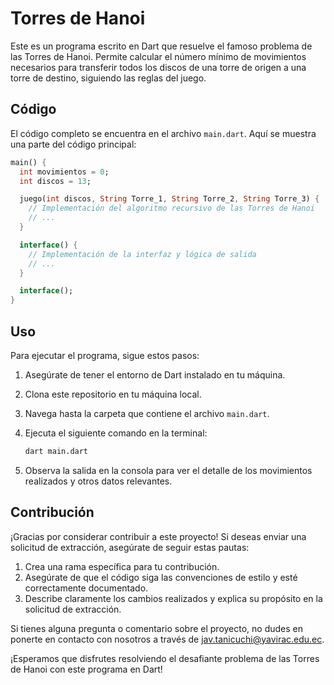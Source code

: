 # Torres de Hanoi

Este es un programa escrito en Dart que resuelve el famoso problema de las Torres de Hanoi. Permite calcular el número mínimo de movimientos necesarios para transferir todos los discos de una torre de origen a una torre de destino, siguiendo las reglas del juego.

## Código

El código completo se encuentra en el archivo `main.dart`. Aquí se muestra una parte del código principal:

```dart
main() {
  int movimientos = 0;
  int discos = 13;

  juego(int discos, String Torre_1, String Torre_2, String Torre_3) {
    // Implementación del algoritmo recursivo de las Torres de Hanoi
    // ...
  }

  interface() {
    // Implementación de la interfaz y lógica de salida
    // ...
  }

  interface();
}
```

## Uso

Para ejecutar el programa, sigue estos pasos:

1. Asegúrate de tener el entorno de Dart instalado en tu máquina.
2. Clona este repositorio en tu máquina local.
3. Navega hasta la carpeta que contiene el archivo `main.dart`.
4. Ejecuta el siguiente comando en la terminal:

   ```bash
   dart main.dart
   ```

5. Observa la salida en la consola para ver el detalle de los movimientos realizados y otros datos relevantes.

## Contribución

¡Gracias por considerar contribuir a este proyecto! Si deseas enviar una solicitud de extracción, asegúrate de seguir estas pautas:

1. Crea una rama específica para tu contribución.
2. Asegúrate de que el código siga las convenciones de estilo y esté correctamente documentado.
3. Describe claramente los cambios realizados y explica su propósito en la solicitud de extracción.

Si tienes alguna pregunta o comentario sobre el proyecto, no dudes en ponerte en contacto con nosotros a través de jav.tanicuchi@yavirac.edu.ec.

¡Esperamos que disfrutes resolviendo el desafiante problema de las Torres de Hanoi con este programa en Dart!
